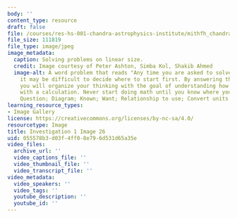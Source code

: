 ```yaml
---
body: ''
content_type: resource
draft: false
file: /courses/res-hs-001-chandra-astrophysics-institute/mithfh_chandra_inv1_lnsol1.jpg
file_size: 111819
file_type: image/jpeg
image_metadata:
  caption: Solving problems on linear size.
  credit: Image courtesy of Peter Ashton, Simba Kol, Shakib Ahmed
  image-alt: A word problem that reads "Any time you are asked to solve a problem,
    it may be difficult to decide where to start first. By answering these questions,
    you will organize your thinking with the goal of understanding how to proceed
    with a calculation. Never start doing math until you know where you're going!
    Question; Diagram; Known; Want; Relationship to use; Convert units
learning_resource_types:
- Image Gallery
license: https://creativecommons.org/licenses/by-nc-sa/4.0/
resourcetype: Image
title: Investigation 1 Image 26
uid: 055578b3-d03f-4ff0-8e79-6d531d65a35e
video_files:
  archive_url: ''
  video_captions_file: ''
  video_thumbnail_file: ''
  video_transcript_file: ''
video_metadata:
  video_speakers: ''
  video_tags: ''
  youtube_description: ''
  youtube_id: ''
---
```

